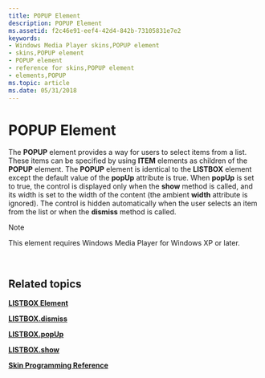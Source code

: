 ```yaml
---
title: POPUP Element
description: POPUP Element
ms.assetid: f2c46e91-eef4-42d4-842b-73105831e7e2
keywords:
- Windows Media Player skins,POPUP element
- skins,POPUP element
- POPUP element
- reference for skins,POPUP element
- elements,POPUP
ms.topic: article
ms.date: 05/31/2018
---
```


# POPUP Element

The **POPUP** element provides a way for users to select items from a list. These items can be specified by using **ITEM** elements as children of the **POPUP** element. The **POPUP** element is identical to the **LISTBOX** element except the default value of the **popUp** attribute is true. When **popUp** is set to true, the control is displayed only when the **show** method is called, and its width is set to the width of the content (the ambient **width** attribute is ignored). The control is hidden automatically when the user selects an item from the list or when the **dismiss** method is called.

> [!Note]  
> This element requires Windows Media Player for Windows XP or later.

 

## Related topics

<dl> <dt>

[**LISTBOX Element**](listbox-element.md)
</dt> <dt>

[**LISTBOX.dismiss**](listbox-dismiss.md)
</dt> <dt>

[**LISTBOX.popUp**](listbox-popup.md)
</dt> <dt>

[**LISTBOX.show**](listbox-show.md)
</dt> <dt>

[**Skin Programming Reference**](skin-programming-reference.md)
</dt> </dl>

 

 




